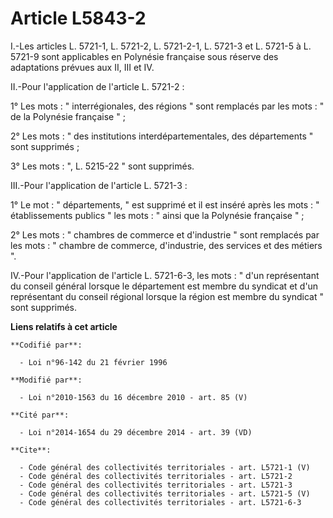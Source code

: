 # Article L5843-2

I.-Les articles L. 5721-1, L. 5721-2, L. 5721-2-1, L. 5721-3 et L. 5721-5 à L. 5721-9 sont applicables en Polynésie française
sous réserve des adaptations prévues aux II, III et IV. 

II.-Pour l'application de l'article L. 5721-2 : 

1° Les mots : " interrégionales, des régions " sont remplacés par les mots : " de la Polynésie française " ; 

2° Les mots : " des institutions interdépartementales, des départements " sont supprimés ; 

3° Les mots : ", L. 5215-22 " sont supprimés. 

III.-Pour l'application de l'article L. 5721-3 : 

1° Le mot : " départements, " est supprimé et il est inséré après les mots : " établissements publics " les mots : " ainsi
que la Polynésie française " ; 

2° Les mots : " chambres de commerce et d'industrie " sont remplacés par les mots : " chambre de commerce, d'industrie, des
services et des métiers ". 

IV.-Pour l'application de l'article L. 5721-6-3, les mots : " d'un représentant du conseil général lorsque le département est
membre du syndicat et d'un représentant du conseil régional lorsque la région est membre du syndicat " sont supprimés.

**Liens relatifs à cet article**

	**Codifié par**:

	  - Loi n°96-142 du 21 février 1996

	**Modifié par**:

	  - Loi n°2010-1563 du 16 décembre 2010 - art. 85 (V)

	**Cité par**:

	  - Loi n°2014-1654 du 29 décembre 2014 - art. 39 (VD)

	**Cite**:

	  - Code général des collectivités territoriales - art. L5721-1 (V)
	  - Code général des collectivités territoriales - art. L5721-2
	  - Code général des collectivités territoriales - art. L5721-3
	  - Code général des collectivités territoriales - art. L5721-5 (V)
	  - Code général des collectivités territoriales - art. L5721-6-3
